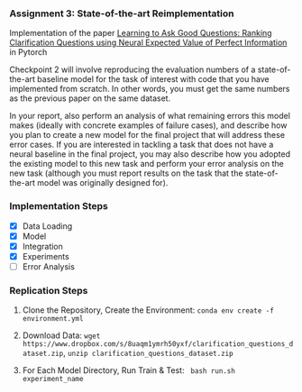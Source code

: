 ### Assignment 3: State-of-the-art Reimplementation
Implementation of the paper [Learning to Ask Good Questions: Ranking Clarification Questions using Neural Expected Value of Perfect Information](https://arxiv.org/pdf/1805.04655.pdf) in Pytorch

Checkpoint 2 will involve reproducing the evaluation numbers of a state-of-the-art baseline model for the task of interest with code that you have implemented from scratch. In other words, you must get the same numbers as the previous paper on the same dataset.

In your report, also perform an analysis of what remaining errors this model makes (ideally with concrete examples of failure cases), and describe how you plan to create a new model for the final project that will address these error cases. If you are interested in tackling a task that does not have a neural baseline in the final project, you may also describe how you adopted the existing model to this new task and perform your error analysis on the new task (although you must report results on the task that the state-of-the-art model was originally designed for).


### Implementation Steps

- [x] Data Loading
- [x] Model
- [x] Integration
- [x] Experiments
- [ ] Error Analysis

### Replication Steps

1. Clone the Repository, Create the Environment: ``` conda env create -f environment.yml ```

2. Download Data: ``` wget https://www.dropbox.com/s/8uaqm1ymrh50yxf/clarification_questions_dataset.zip ```, ```unzip clarification_questions_dataset.zip```

3. For Each Model Directory, Run Train & Test: ``` bash run.sh experiment_name```

